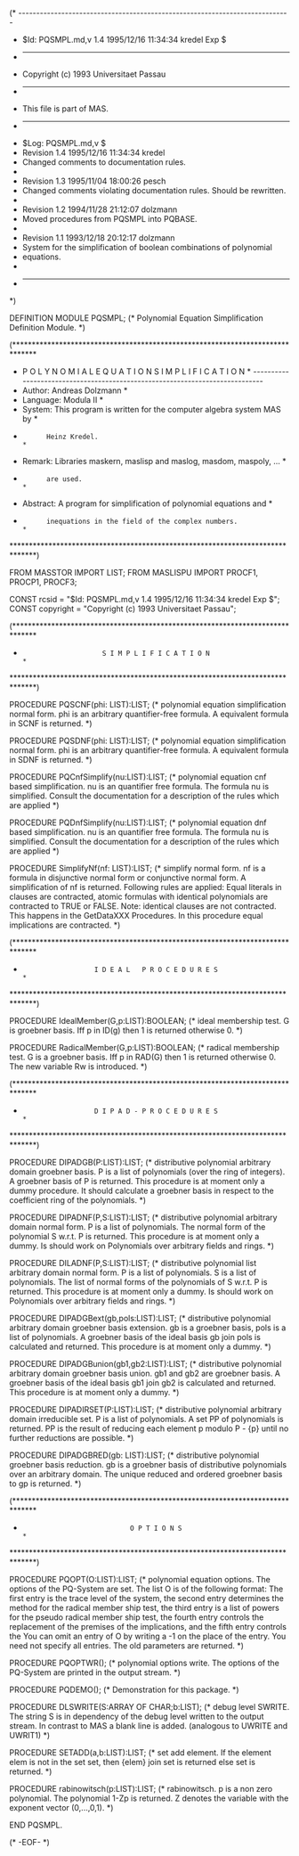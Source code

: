 (* ----------------------------------------------------------------------------
 * $Id: PQSMPL.md,v 1.4 1995/12/16 11:34:34 kredel Exp $
 * ----------------------------------------------------------------------------
 * Copyright (c) 1993 Universitaet Passau
 * ----------------------------------------------------------------------------
 * This file is part of MAS.
 * ----------------------------------------------------------------------------
 * $Log: PQSMPL.md,v $
 * Revision 1.4  1995/12/16 11:34:34  kredel
 * Changed comments to documentation rules.
 *
 * Revision 1.3  1995/11/04  18:00:26  pesch
 * Changed comments violating documentation rules. Should be rewritten.
 *
 * Revision 1.2  1994/11/28  21:12:07  dolzmann
 * Moved procedures from PQSMPL into PQBASE.
 *
 * Revision 1.1  1993/12/18  20:12:17  dolzmann
 * System for the simplification of boolean combinations of polynomial 
 * equations.
 *
 * ----------------------------------------------------------------------------
 *)

DEFINITION MODULE PQSMPL;
(* Polynomial Equation Simplification Definition Module. *)

(******************************************************************************
*    P O L Y N O M I A L   E Q U A T I O N   S I M P L I F I C A T I O N      *
*-----------------------------------------------------------------------------*
* Author:   Andreas Dolzmann                                                  *
* Language: Modula II                                                         *
* System:   This program is written for the computer algebra system MAS by    *
*           Heinz Kredel.                                                     *
* Remark:   Libraries maskern, maslisp and maslog, masdom, maspoly, ...       *
*           are used.                                                         *
* Abstract: A program for simplification of polynomial equations and          *
*           inequations in the field of the complex numbers.                  *
******************************************************************************)

FROM MASSTOR 	IMPORT LIST;
FROM MASLISPU 	IMPORT PROCF1, PROCP1, PROCF3;

CONST rcsid = "$Id: PQSMPL.md,v 1.4 1995/12/16 11:34:34 kredel Exp $";
CONST copyright = "Copyright (c) 1993 Universitaet Passau";


(******************************************************************************
*                         S I M P L I F I C A T I O N                         *
******************************************************************************)

PROCEDURE PQSCNF(phi: LIST):LIST;
(* polynomial equation simplification normal form. phi is an arbitrary 
quantifier-free formula. A equivalent formula in SCNF is returned. *)

PROCEDURE PQSDNF(phi: LIST):LIST;
(* polynomial equation simplification normal form. phi is an arbitrary 
quantifier-free formula. A equivalent formula in SDNF is returned. *)

PROCEDURE PQCnfSimplify(nu:LIST):LIST;
(* polynomial equation cnf based simplification. nu is an quantifier free
formula. The formula nu is simplified. Consult the documentation for a 
description of the rules which are applied *)

PROCEDURE PQDnfSimplify(nu:LIST):LIST;
(* polynomial equation dnf based simplification. nu is an quantifier free
formula. The formula nu is simplified. Consult the documentation for a 
description of the rules which are applied *)

PROCEDURE SimplifyNf(nf: LIST):LIST;
(* simplify normal form. nf is a formula in disjunctive normal form or
conjunctive normal form. A simplification of nf is returned.
Following rules are applied: Equal literals in clauses are contracted,
atomic formulas with identical polynomials are contracted to TRUE or FALSE. 
Note: identical clauses are not contracted. This happens in the
GetDataXXX Procedures. In this procedure equal implications are contracted. *)


(******************************************************************************
*                       I D E A L   P R O C E D U R E S                       *
******************************************************************************)

PROCEDURE IdealMember(G,p:LIST):BOOLEAN;
(* ideal membership test. G is groebner basis. Iff p in ID(g) then 1 
is returned otherwise 0. *)

PROCEDURE RadicalMember(G,p:LIST):BOOLEAN;
(* radical membership test. G is a groebner basis. Iff p in RAD(G) then 1 is
returned otherwise 0. The new variable Rw is introduced. *)


(******************************************************************************
*                       D I P A D - P R O C E D U R E S                       *
******************************************************************************)

PROCEDURE DIPADGB(P:LIST):LIST;
(* distributive polynomial arbitrary domain groebner basis. P is a list of
polynomials (over the ring of integers). A groebner basis of P is returned.
This procedure is at moment only a dummy procedure. It should
calculate a groebner basis in respect to the coefficient ring of the
polynomials. *)

PROCEDURE DIPADNF(P,S:LIST):LIST;
(* distributive polynomial arbitrary domain normal form. P is a list of
polynomials. The normal form of the polynomial
S w.r.t. P is returned. This procedure is at moment only a dummy. Is should
work on Polynomials over arbitrary fields and rings. *)

PROCEDURE DILADNF(P,S:LIST):LIST;
(* distributive polynomial list arbitrary domain normal form. P is a list of
polynomials. S is a list of polynomials.
The list of normal forms of the polynomials of 
S w.r.t. P is returned. This procedure is at moment only a dummy. Is should
work on Polynomials over arbitrary fields and rings. *)

PROCEDURE DIPADGBext(gb,pols:LIST):LIST;
(* distributive polynomial arbitrary domain groebner basis extension.
gb is a groebner basis, pols is a list of polynomials.
A groebner basis of the ideal basis gb join pols is calculated and
returned. This procedure is at moment only a dummy. *)

PROCEDURE DIPADGBunion(gb1,gb2:LIST):LIST;
(* distributive polynomial arbitrary domain groebner basis union. gb1 and
gb2 are groebner basis. A groebner basis of the ideal basis gb1 join gb2
is calculated and returned. This procedure is at moment only a dummy. *)

PROCEDURE DIPADIRSET(P:LIST):LIST;
(* distributive polynomial arbitrary domain irreducible set. P is a list
of polynomials. A set PP of polynomials is returned. PP is the result of 
reducing each element p modulo P - {p} until no further reductions are 
possible. *)

PROCEDURE DIPADGBRED(gb: LIST):LIST;
(* distributive polynomial groebner basis reduction. gb is a groebner basis
of distributive polynomials over an arbitrary domain. 
The unique reduced and ordered groebner basis to gp is returned. *)

(******************************************************************************
*                                O P T I O N S                                *
******************************************************************************)
			
PROCEDURE PQOPT(O:LIST):LIST;
(* polynomial equation options. The options of the PQ-System are set.
The list O is of the following format: The first entry
is the trace level of the system, the second entry determines the method for 
the radical member ship test, the third entry is a list of powers for the 
pseudo radical member ship test, the fourth entry controls the replacement
of the premises of the implications, and the fifth entry controls the 
You can omit an entry of O 
by writing a -1 on the place of the entry. You need not specify all entries.
The old parameters are returned. *)

PROCEDURE PQOPTWR();
(* polynomial options write. The options of the PQ-System are printed in the
output stream. *)

PROCEDURE PQDEMO();
(* Demonstration for this package. *)

PROCEDURE DLSWRITE(S:ARRAY OF CHAR;b:LIST);
(* debug level SWRITE. The string S is in dependency of the debug level
written to the output stream. In contrast to MAS a blank line is added.
(analogous to UWRITE and UWRIT1) *)

PROCEDURE SETADD(a,b:LIST):LIST;
(* set add element. If the element elem is not in the set set, then
{elem} join set is returned else set is returned. *)

PROCEDURE rabinowitsch(p:LIST):LIST;
(* rabinowitsch. p is a non zero polynomial.
The polynomial 1-Zp is returned. Z denotes the variable with the exponent
vector (0,...,0,1). *)

END PQSMPL.

(* -EOF- *)
